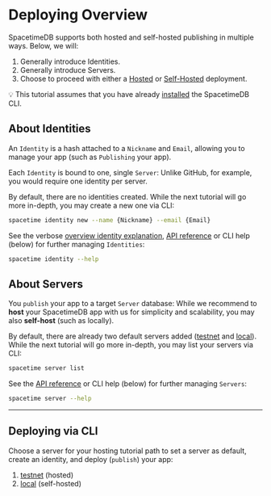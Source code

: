 # Deploying Overview

SpacetimeDB supports both hosted and self-hosted publishing in multiple ways. Below, we will:

1. Generally introduce Identities.
1. Generally introduce Servers.
1. Choose to proceed with either a [Hosted](/docs/deploying/hosted.md) or [Self-Hosted](/docs/deploying/self-hosted.md) deployment.

💡 This tutorial assumes that you have already [installed](/install) the SpacetimeDB CLI.

## About Identities

An `Identity` is a hash attached to a `Nickname` and `Email`, allowing you to manage your app (such as `Publishing` your app).

Each `Identity` is bound to one, single `Server`: Unlike GitHub, for example, you would require one identity per server.

By default, there are no identities created. While the next tutorial will go more in-depth, you may create a new one via CLI:
```bash
spacetime identity new --name {Nickname} --email {Email}
```

See the verbose [overview identity explanation](https://spacetimedb.com/docs#identities), [API reference](/docs/http/identity.md) or CLI help (below) for further managing `Identities`:
```bash
spacetime identity --help
```

## About Servers

You `publish` your app to a target `Server` database: While we recommend to **host** your SpacetimeDB app with us for simplicity and scalability, you may also **self-host** (such as locally).

By default, there are already two default servers added ([testnet](/docs/deploying/hosted.md) and [local](/docs/deploying/self-hosted.md)). While the next tutorial will go more in-depth, you may list your servers via CLI:
```bash
spacetime server list
```

See the [API reference](/docs/http/database.md) or CLI help (below) for further managing `Servers`:
```bash
spacetime server --help
```

---

## Deploying via CLI

Choose a server for your hosting tutorial path to set a server as default, create an identity, and deploy (`publish`) your app:

1. [testnet](/docs/deploying/hosted.md) (hosted)
2. [local](/docs/deploying/self-hosted.md) (self-hosted)

